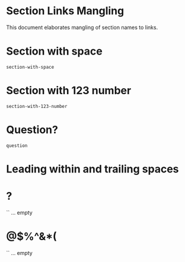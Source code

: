 # Section Links Mangling

This document elaborates mangling of section names to links.

# Section with space
`section-with-space`

# Section with 123 number
`section-with-123-number`

# Question?
`question`

#   Leading    within and trailing spaces     

# ?
`` ... empty

# @$%^&*(
`` ... empty
